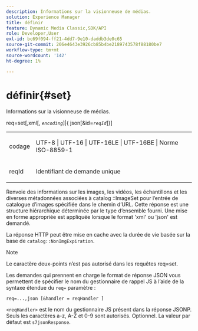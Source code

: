 ```yaml
---
description: Informations sur la visionneuse de médias.
solution: Experience Manager
title: définir
feature: Dynamic Media Classic,SDK/API
role: Developer,User
exl-id: bc69f094-ff21-4dd7-9e10-daddb3de0c65
source-git-commit: 206e4643e3926cb85b4be2189743578f88180be7
workflow-type: tm+mt
source-wordcount: '142'
ht-degree: 1%

---
```


# définir{#set}

Informations sur la visionneuse de médias.

req=set[,xml[, *`encoding`*]|{ json[&amp;id=*`reqId`*]}]

<table id="simpletable_02C955F4EBAD4251A728F0FC68F432B5"> 
 <tr class="strow"> 
  <td class="stentry"> <p><span class="varname"> codage</span> </p> </td> 
  <td class="stentry"> <p><span class="codeph"> UTF-8 | UTF-16 | UTF-16LE | UTF-16BE | Norme ISO-8859-1</span> </p></td> 
 </tr> 
 <tr class="strow"> 
  <td class="stentry"> <p><span class="varname"> reqId</span> </p></td> 
  <td class="stentry"> <p>Identifiant de demande unique </p></td> 
 </tr> 
</table>

Renvoie des informations sur les images, les vidéos, les échantillons et les diverses métadonnées associées à catalog ::ImageSet pour l’entrée de catalogue d’images spécifiée dans le chemin d’URL. Cette réponse est une structure hiérarchique déterminée par le type d’ensemble fourni. Une mise en forme appropriée est appliquée lorsque le format &#39;xml&#39; ou &#39;json&#39; est demandé.

La réponse HTTP peut être mise en cache avec la durée de vie basée sur la base de `catalog::NonImgExpiration`.

>[!NOTE]
>
>Le caractère deux-points n’est pas autorisé dans les requêtes req=set.

Les demandes qui prennent en charge le format de réponse JSON vous permettent de spécifier le nom du gestionnaire de rappel JS à l’aide de la syntaxe étendue du `req=` paramètre :

`req=...,json [&handler = reqHandler ]`

`<reqHandler>` est le nom du gestionnaire JS présent dans la réponse JSONP. Seuls les caractères a-z, A-Z et 0-9 sont autorisés. Optionnel. La valeur par défaut est `s7jsonResponse`.
